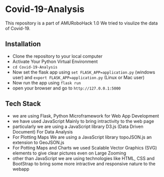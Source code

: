 # Covid-19-Analysis
This repository is a part of AMURoboHack 1.0
We tried to visulize the data of Covid-19.

## Installation

- Clone the repository to your local computer
- Activate Your Python Virtual Environment
- `cd Covid-19-Analysis`
- Now set the flask app using `set FLASK_APP=application.py` (windows user) and `export FLASK_APP=application.py` (Linux or Mac user)
- Now run the app using `flask run`
- open your browser and go to `http://127.0.0.1:5000`

## Tech Stack

- we are using Flask, Python Microframework for Web App Development
- we have used JavaScript Mainly to bring intractivity to the web page
- particularly we are using a JavaScript library D3.js (Data Driven Document) For Data Analysis
- For Plotting Maps We are using a JavaScript library topoJSON.js an extension to GeoJSON.js
- For Potting Maps and Charts we used Scalable Vector Graphics (SVG) elements to give clear pictures even on Large Zooming
- other than JavaScript we are using technologies like HTML, CSS and BootStrap to bring some more intractive and responsive nature to the webapp


